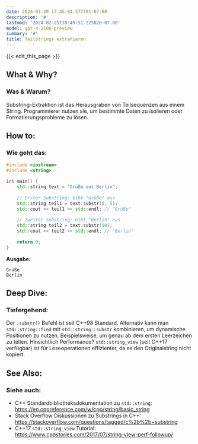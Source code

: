```yaml
---
date: 2024-01-20 17:45:04.577701-07:00
description: '#'
lastmod: '2024-02-25T18:49:51.225020-07:00'
model: gpt-4-1106-preview
summary: '#'
title: Teilstrings extrahieren
---
```


{{< edit_this_page >}}

## What & Why?
### Was & Warum?
Substring-Extraktion ist das Herausgraben von Teilsequenzen aus einem String. Programmierer nutzen sie, um bestimmte Daten zu isolieren oder Formatierungsprobleme zu lösen.

## How to:
### Wie geht das:
```C++
#include <iostream>
#include <string>

int main() {
    std::string text = "Grüße aus Berlin";
    
    // Erster Substring: Gibt "Grüße" aus
    std::string teil1 = text.substr(0, 5);
    std::cout << teil1 << std::endl; // "Grüße"
    
    // Zweiter Substring: Gibt "Berlin" aus
    std::string teil2 = text.substr(10);
    std::cout << teil2 << std::endl; // "Berlin"
    
    return 0;
}
```
**Ausgabe:**
```
Grüße
Berlin
```

## Deep Dive:
### Tiefergehend:
Der `.substr()` Befehl ist seit C++98 Standard. Alternativ kann man `std::string::find` mit `std::string::substr` kombinieren, um dynamische Positionen zu nutzen. Beispielsweise, um genau ab dem ersten Leerzeichen zu teilen. Hinsichtlich Performance? `std::string_view` (seit C++17 verfügbar) ist für Leseoperationen effizienter, da es den Originalstring nicht kopiert.

## See Also:
### Siehe auch:
- C++ Standardbibliotheksdokumentation zu `std::string`: https://en.cppreference.com/w/cpp/string/basic_string
- Stack Overflow Diskussionen zu Substrings in C++: https://stackoverflow.com/questions/tagged/c%2b%2b+substring
- C++17 `std::string_view` Tutorial: https://www.cppstories.com/2017/07/string-view-perf-followup/

